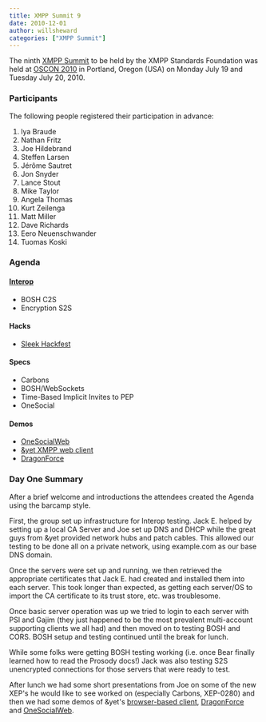 ```yaml
---
title: XMPP Summit 9
date: 2010-12-01
author: willsheward
categories: ["XMPP Summit"]
---
```


The ninth [XMPP Summit](/participate/the-xmpp-summit/) to be held by the XMPP Standards Foundation was held at [OSCON 2010](http://www.oscon.com/oscon2010) in Portland, Oregon (USA) on Monday July 19 and Tuesday July 20, 2010.

### Participants
The following people registered their participation in advance:

1.  lya Braude 
2.  Nathan Fritz 
3.  Joe Hildebrand 
4.  Steffen Larsen 
5.  Jérôme Sautret 
6.  Jon Snyder 
7.  Lance Stout 
8.  Mike Taylor 
9.  Angela Thomas 
10. Kurt Zeilenga 
11. Matt Miller 
12. Dave Richards 
13. Eero Neuenschwander 
14. Tuomas Koski

### Agenda
#### [Interop](http://wiki.xmpp.org/web/XMPP_Summit_Interop)
-   BOSH C2S
-   Encryption S2S

#### Hacks
-   [Sleek Hackfest](http://github.com/fritzy/SleekXMPP/)

#### Specs
-   Carbons
-   BOSH/WebSockets
-   Time-Based Implicit Invites to PEP
-   OneSocial

#### Demos
-   [OneSocialWeb](http://onesocialweb.org/)
-   [&yet XMPP web client](http://otalk.org/)
-   [DragonForce](http://drakontas.com/)

### Day One Summary
After a brief welcome and introductions the attendees created the Agenda using the barcamp style.

First, the group set up infrastructure for Interop testing. Jack E. helped by setting up a local CA Server and Joe set up DNS and DHCP while the great guys from &yet provided network hubs and patch cables. This allowed our testing to be done all on a private network, using example.com as our base DNS domain.

Once the servers were set up and running, we then retrieved the appropriate certificates that Jack E. had created and installed them into each server. This took longer than expected, as getting each server/OS to import the CA certificate to its trust store, etc. was troublesome.

Once basic server operation was up we tried to login to each server with PSI and Gajim (they just happened to be the most prevalent multi-account supporting clients we all had) and then moved on to testing BOSH and CORS. BOSH setup and testing continued until the break for lunch.

While some folks were getting BOSH testing working (i.e. once Bear finally learned how to read the Prosody docs!) Jack was also testing S2S unencrypted connections for those servers that were ready to test.

After lunch we had some short presentations from Joe on some of the new XEP's he would like to see worked on (especially Carbons, XEP-0280) and then we had some demos of &yet's [browser-based client](http://otalk.org/), [DragonForce](http://drakontas.com/) and [OneSocialWeb](http://onesocialweb.org/).
